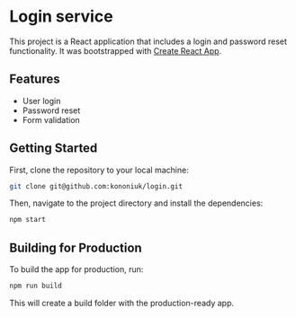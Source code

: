 # Login service

This project is a React application that includes a login and password reset functionality. It was bootstrapped with [Create React App](https://github.com/facebook/create-react-app).

## Features

- User login
- Password reset
- Form validation

## Getting Started

First, clone the repository to your local machine:

```bash
git clone git@github.com:kononiuk/login.git
```

Then, navigate to the project directory and install the dependencies:

```bash
npm start
```

## Building for Production

To build the app for production, run:

```bash
npm run build
```

This will create a build folder with the production-ready app.
